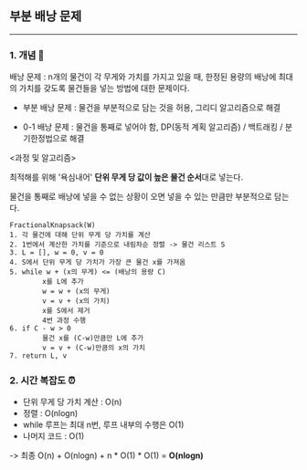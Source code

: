 ## 부분 배낭 문제
---

### 1. 개념 🌱

배낭 문제 : n개의 물건이 각 무게와 가치를 가지고 있을 때, 한정된 용량의 배낭에 최대의 가치를 갖도록 물건들을 넣는 방법에 대한 문제이다.

- 부분 배낭 문제 : 물건을 부분적으로 담는 것을 허용, 그리디 알고리즘으로 해결

- 0-1 배낭 문제 : 물건을 통째로 넣어야 함, DP(동적 계획 알고리즘) / 백트래킹 / 분기한정법으로 해결

<과정 및 알고리즘>

최적해를 위해 '욕심내어' **단위 무게 당 값이 높은 물건 순서**대로 넣는다.

물건을 통째로 배낭에 넣을 수 없는 상황이 오면 넣을 수 있는 만큼만 부분적으로 담는다.

    FractionalKnapsack(W)
    1. 각 물건에 대해 단위 무게 당 가치를 계산
    2. 1번에서 계산한 가치를 기준으로 내림차순 정렬 -> 물건 리스트 S
    3. L = [], w = 0, v = 0
    4. S에서 단위 무게 당 가치가 가장 큰 물건 x를 가져옴
    5. while w + (x의 무게) <= (배낭의 용량 C)
            x를 L에 추가
            w = w + (x의 무게)
            v = v + (x의 가치)
            x를 S에서 제거
            4번 과정 수행
    6. if C - w > 0
            물건 x를 (C-w)만큼만 L에 추가
            v = v + (C-w)만큼의 x의 가치
    7. return L, v

### 2. 시간 복잡도 ⏰
- 단위 무게 당 가치 계산 : O(n)
- 정렬 : O(nlogn)
- while 루프는 최대 n번, 루프 내부의 수행은 O(1)
- 나머지 코드 : O(1)

-> 최종 O(n) + O(nlogn) + n * O(1) * O(1)
    = **O(nlogn)**
